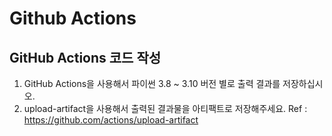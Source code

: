 # Github Actions

## GitHub Actions 코드 작성
1. GitHub Actions을 사용해서 파이썬 3.8 ~ 3.10 버전 별로 출력 결과를 저장하십시오.
2. upload-artifact을 사용해서 출력된 결과물을 아티팩트로 저장해주세요.
Ref : https://github.com/actions/upload-artifact

